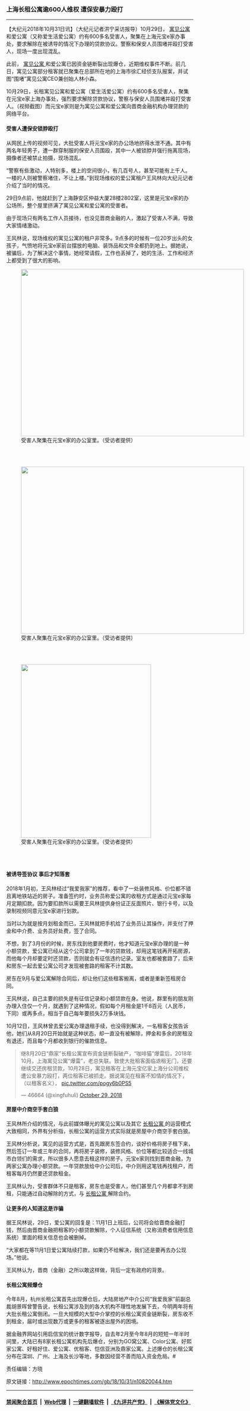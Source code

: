 ### 上海长租公寓逾600人维权 遭保安暴力殴打
------------------------

<p>
 【大纪元2018年10月31日讯】（大纪元记者洪宁采访报导）10月29日，
 <a href="http://www.epochtimes.com/gb/tag/%E5%AF%93%E8%A7%81%E5%85%AC%E5%AF%93.html">
  寓见公寓
 </a>
 和爱公寓（又称爱生活爱公寓）约有600多名受害人，聚集在上海元宝e家办事处，要求解除在被诱导的情况下办理的贷款协议。警察和保安人员围堵并殴打受害人，现场一度出现混乱。
</p>
<p>
 此前，
 <a href="http://www.epochtimes.com/gb/tag/%E5%AF%93%E8%A7%81%E5%85%AC%E5%AF%93.html">
  寓见公寓
 </a>
 和爱公寓已因资金链断裂出现爆仓，近期维权事件不断。前几日，寓见公寓部分租客就已聚集在总部所在地的上海市徐汇经侦支队报案，并试图“围堵”寓见公寓CEO兼创始人林小森。
</p>
<p>
 10月29日，长租寓见公寓和爱公寓（爱生活爱公寓）约有600多名受害人，聚集在元宝e家上海办事处，强烈要求解除贷款协议，警察与保安人员围堵并殴打受害人。（视频截图）而元宝e家则是为寓见公寓和爱公寓向晋商金融机构办理贷款的网络平台。
</p>
<h4>
 受害人遭保安锁脖殴打
</h4>
<p>
 从网民上传的视频可见，大批受害人将元宝e家的办公场地挤得水泄不通。其中有两名年轻男子，遭一群穿制服的保安人员围殴，其中一人被锁脖并强行拖离现场，摄像者还被禁止拍摄，现场混乱。
</p>
<p>
 “警察有些激动，人特别多，楼上的空间很小，有几百号人，甚至可能有上千人。一楼的人则被警察堵住，不让上楼。”到现场维权的爱公寓租户王风林向大纪元记者介绍了当时的情况。
</p>
<p>
 29日9点前，他就赶到了上海静安区仲益大厦28楼2802室，这里是元宝e家的办公场所，整个屋里挤满了寓见公寓和爱公寓的受害者。
</p>
<p>
 由于现场只有两名工作人员接待，也没见晋商金融的人，激起了受害人不满，导致大家情绪激动。
</p>
<p>
 王风林说，现场维权的寓见公寓的租户非常多。9点多的时候有一位20岁出头的女孩子，气愤地将元宝e家前台摆放的电脑、装饰品和文件全都扔到地上。据她说，被骗后，为了解决这个事情，她经常请假，工作也丢掉了，她的生活、工作和经济上都受到了很大的影响。
</p>
<figure class="wp-caption aligncenter" id="attachment_10820159" style="width: 600px">
 <a href="http://i.epochtimes.com/assets/uploads/2018/10/d586f8cd018e368c9aee5cbdbf245ef4.jpg">
  <img alt="" class="wp-image-10820159 size-large" height="450" src="http://i.epochtimes.com/assets/uploads/2018/10/d586f8cd018e368c9aee5cbdbf245ef4-600x450.jpg" width="600"/>
 </a>
 <br/><figcaption class="wp-caption-text">
  受害人聚集在元宝e家的办公室里。（受访者提供）
 </figcaption><br/>
</figure><br/>
<figure class="wp-caption aligncenter" id="attachment_10820161" style="width: 600px">
 <a href="http://i.epochtimes.com/assets/uploads/2018/10/dad04779d80d7184752b126c3ee4a1a9.jpg">
  <img alt="" class="wp-image-10820161 size-large" height="450" src="http://i.epochtimes.com/assets/uploads/2018/10/dad04779d80d7184752b126c3ee4a1a9-600x450.jpg" width="600"/>
 </a>
 <br/><figcaption class="wp-caption-text">
  受害人聚集在元宝e家的办公室里。（受访者提供）
 </figcaption><br/>
</figure><br/>
<figure class="wp-caption aligncenter" id="attachment_10820158" style="width: 350px">
 <a href="http://i.epochtimes.com/assets/uploads/2018/10/a9cd40d94547d156b6232e3175686e5a.jpg">
  <img alt="" class="wp-image-10820158" height="467" src="http://i.epochtimes.com/assets/uploads/2018/10/577b90403441de4194aa98feab34d388-600x800.jpg" width="350"/>
 </a>
 <br/><figcaption class="wp-caption-text">
  受害人聚集在元宝e家的办公室里。（受访者提供）
 </figcaption><br/>
</figure><br/>
<h4>
 被诱导签协议 事后才知落套
</h4>
<p>
 2018年1月初，王风林经过“我爱我家”的推荐，看中了一处装修风格、价位都不错且离地铁站近的房子。准备签约时，业务员称爱公寓的收租方式是通过元宝e家每月定期扣款。因为要扣款所以需要王风林提供身份证正反面照片、银行卡号，以及录制视频同意元宝e家进行划款。
</p>
<p>
 当时以为就是按月划租金而已，王风林就把手机给了业务员让其操作，并支付了押金和中介费、业务员好处费，签了合同。
</p>
<p>
 不想，到了3月份的时候，房东找到他要房费时，他才知道元宝e家办理的是一种小额贷款，爱公寓已经从这个公司拿到了一年的贷款钱，却用这笔钱再开拓房源，而他每个月却要定时还贷款，否则就会有征信违约记录。室友也都被套路了，后来和房东一起去爱公寓公司才发现被套路的租客不计其数。
</p>
<p>
 房东在9月与爱公寓解除合同后，却让他们这些租客搬离，或者是重新签租房合同。
</p>
<p>
 王风林说，自己主要的损失是有征信记录和小额贷款在身。他说，群里有的朋友刚办理入住仅一个月，就遇到了这种情况，假如每个月租金是1千8百元（人民币，下同）或再多点，相当于自己每年要损失2万多块钱。
</p>
<p>
 10月12日，王风林曾去爱公寓办理退租手续，也没得到解决，一名租客女孩告诉他，她们从8月20日开始就是这种状态，却一直没有被解除，押金和多余的房租没有退还，而且每个月都收到银行的催款信息。
</p>
<blockquote class="twitter-tweet" data-width="550">
 <p dir="ltr" lang="zh">
  继8月20日“鼎家”长租公寓宣布资金链断裂破产，“咖啡猫”爆雷后，2018年10月，上海寓见公寓“爆雷”，老总失联。致使大批租客面临退租无门，还要继续交还房租贷款，10月28日，寓见租客在上海元宝亿家上海分公司维权遭公安暴力殴打，两位租客已被抓走。据说寓见在租客不知情的情况下，（以租客名义），
  <a href="https://t.co/pogy6b0PS5">
   pic.twitter.com/pogy6b0PS5
  </a>
 </p>
 <p>
  — 46664 (@xingfuhuli)
  <a href="https://twitter.com/xingfuhuli/status/1056894842238717954?ref_src=twsrc%5Etfw">
   October 29, 2018
  </a>
 </p>
</blockquote>
<p>
</p>
<h4>
 房屋中介商空手套白狼
</h4>
<p>
 王风林所介绍的情况，与此前媒体曝光的寓见公寓以及其它
 <a href="http://www.epochtimes.com/gb/tag/%E9%95%BF%E7%A7%9F%E5%85%AC%E5%AF%93.html">
  长租公寓
 </a>
 的运营模式大致相同，外界有分析指，长租公寓的运营方式实际就是房屋中介商空手套白狼。
</p>
<p>
 王风林分析说，寓见的运营方式是，首先跟房东签合约，谈好价格将房子租下来，然后签订一年或三年的合同，再将房子装修，装修风格、价位等都比较适合一线城市白领们的需求，所以很多人愿意去租这样的房子。元宝e家则找到晋商金融，为两家公寓办理小额贷款。一年贷款放给中介公司后，中介则用这笔钱再找租户，而租客每月仍然要还贷款租金。
</p>
<p>
 王风林认为，受害群体不只是租客，房东也是受害人，他们甚至几个月都拿不到房租，只能通过自动解除的方式，与
 <a href="http://www.epochtimes.com/gb/tag/%E9%95%BF%E7%A7%9F%E5%85%AC%E5%AF%93.html">
  长租公寓
 </a>
 解除合约。
</p>
<h4>
 让更多的人知道这是诈骗
</h4>
<p>
 据王风林说，29日，爱公寓的回复是：11月1日上班后，公司将会给晋商金融打钱，然后由晋商金融把租客的小额贷款解除，个人征信系统（又称消费者信用信息系统）里面的相关信息也会被删掉。
</p>
<p>
 “大家都在等11月1日爱公寓陆续打款，如果仍不给解决，我们还是要再去办公现场。”他说。
</p>
<p>
 王风林认为，晋商（金融）之所以敢这样做，背后一定有政府的背景。
</p>
<h4>
 长租公寓频爆仓
</h4>
<p>
 今年8月，杭州长租公寓首先出现爆仓后，大陆房地产中介公司“我爱我家”前副总裁胡景晖曾警告说，长租公寓涉及到的各大机构不理性地发展下去，今明两年将有大批长租公寓倒闭。一旦大规模的大型中介掌控的长租公寓资金链断裂，房东收不到租金，届时或出现数万或更多的租客被逐出屋外的困境。
</p>
<p>
 据金融界网站引用启信宝的统计数字报导，自去年2月至今年8月的短短一年半时间里，大陆已有8家长租公寓机构先后爆仓，分别为GO窝公寓、Color公寓、好熙家公寓、好租好住、爱公寓、优租客、恺信亚洲及鼎家公寓。上述爆仓的长租公寓分布在深圳、广州、上海及长沙等地，多数因经营不善而陷入资金危局。#
</p>
<p>
 责任编辑：方晓
</p>

原文链接：http://www.epochtimes.com/gb/18/10/31/n10820044.htm


------------------------
#### [禁闻聚合首页](https://github.com/gfw-breaker/banned-news/blob/master/README.md) &nbsp;|&nbsp; [Web代理](https://github.com/gfw-breaker/open-proxy/blob/master/README.md) &nbsp;|&nbsp; [一键翻墙软件](https://github.com/gfw-breaker/nogfw/blob/master/README.md) &nbsp;|&nbsp; [《九评共产党》](https://github.com/gfw-breaker/9ping.md/blob/master/README.md#九评之一评共产党是什么) &nbsp;|&nbsp; [《解体党文化》](https://github.com/gfw-breaker/jtdwh.md/blob/master/README.md#绪论)